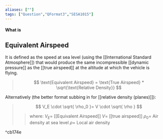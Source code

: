 ```yaml
---
aliases: [""]
tags: ["Question","QFormat3","SESA1015"]
---
```


#### What is
## Equivalent Airspeed

It is defined as the speed at sea level (using the [[International Standard Atmosphere]]) that would produce the same incompressible [[dynamic pressure]] as the [[true airspeed]] at the altitude at which the vehicle is flying.

> $$ \text{Equivalent Airspeed} = \text{True Airspeed} * \sqrt{\text{Relative Density}} $$

Alternatively (the better format subbing in for [[relative density (planes)]]):

> $$ V_E \cdot \sqrt{ \rho_0 }= V \cdot \sqrt{ \rho } $$ 
>> where:
>> $V_E=$ [[Equivalent Airspeed]]
>> $V=$ [[true airspeed]]
>> $\rho_0=$ Air density at sea level
>> $\rho=$ Local air density

^cb174e
